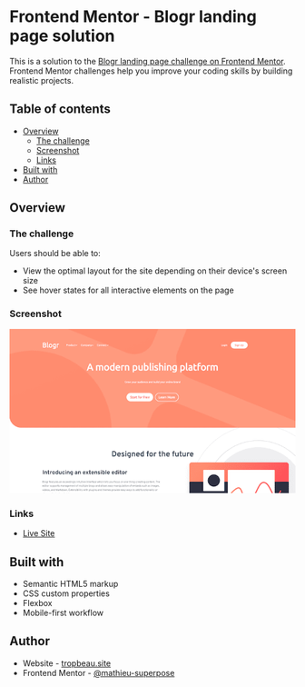 # Frontend Mentor - Blogr landing page solution

This is a solution to the [Blogr landing page challenge on Frontend Mentor](https://www.frontendmentor.io/challenges/blogr-landing-page-EX2RLAApP). Frontend Mentor challenges help you improve your coding skills by building realistic projects. 

## Table of contents

- [Overview](#overview)
  - [The challenge](#the-challenge)
  - [Screenshot](#screenshot)
  - [Links](#links)
- [Built with](#built-with)
- [Author](#author)

## Overview

### The challenge

Users should be able to:

- View the optimal layout for the site depending on their device's screen size
- See hover states for all interactive elements on the page

### Screenshot

<p align="center">
  <img alt="DoNoteReact logo" src="./public/img/screenshot.png"/>
</p>

### Links

- [Live Site](https://mathieu-superpose.github.io/blogr-landing-page/)

## Built with

- Semantic HTML5 markup
- CSS custom properties
- Flexbox
- Mobile-first workflow

## Author

- Website - [tropbeau.site](http://www.tropbeau.site/)
- Frontend Mentor - [@mathieu-superpose](https://www.frontendmentor.io/profile/mathieu-superpose)
